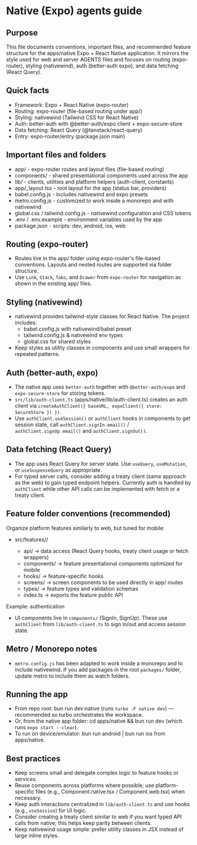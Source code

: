 Native (Expo) agents guide
==========================

Purpose
-------
This file documents conventions, important files, and recommended feature structure for the apps/native Expo + React Native application. It mirrors the style used for web and server AGENTS files and focuses on routing (expo-router), styling (nativewind), auth (better-auth expo), and data fetching (React Query).

Quick facts
-----------
- Framework: Expo + React Native (expo-router)
- Routing: expo-router (file-based routing under app/)
- Styling: nativewind (Tailwind CSS for React Native)
- Auth: better-auth with @better-auth/expo client + expo-secure-store
- Data fetching: React Query (@tanstack/react-query)
- Entry: expo-router/entry (package.json main)

Important files and folders
---------------------------
- app/                        - expo-router routes and layout files (file-based routing)
- components/                 - shared presentational components used across the app
- lib/                        - clients, utilities and platform helpers (auth-client, constants)
- app/_layout.tsx             - root layout for the app (status bar, providers)
- babel.config.js             - includes nativewind and expo presets
- metro.config.js             - customized to work inside a monorepo and with nativewind
- global.css / tailwind.config.js - nativewind configuration and CSS tokens
- .env / .env.example         - environment variables used by the app
- package.json                - scripts: dev, android, ios, web

Routing (expo-router)
----------------------
- Routes live in the app/ folder using expo-router's file-based conventions. Layouts and nested routes are supported via folder structure.
- Use `Link`, `Stack`, `Tabs`, and `Drawer` from `expo-router` for navigation as shown in the existing app/ files.

Styling (nativewind)
---------------------
- nativewind provides tailwind-style classes for React Native. The project includes:
  - babel.config.js with nativewind/babel preset
  - tailwind.config.js & nativewind env types
  - global.css for shared styles
- Keep styles as utility classes in components and use small wrappers for repeated patterns.

Auth (better-auth, expo)
-------------------------
- The native app uses `better-auth` together with `@better-auth/expo` and `expo-secure-store` for storing tokens.
- `src/lib/auth-client.ts` (apps/native/lib/auth-client.ts) creates an auth client via `createAuthClient({ baseURL, expoClient({ store: SecureStore }) })`.
- Use `authClient.useSession()` or `authClient` hooks in components to get session state, call `authClient.signIn.email()` / `authClient.signUp.email()` and `authClient.signOut()`.

Data fetching (React Query)
---------------------------
- The app uses React Query for server state. Use `useQuery`, `useMutation`, or `useSuspenseQuery` as appropriate.
- For typed server calls, consider adding a treaty client (same approach as the web) to gain typed endpoint helpers. Currently auth is handled by `authClient` while other API calls can be implemented with fetch or a treaty client.

Feature folder conventions (recommended)
---------------------------------------
Organize platform features similarly to web, but tuned for mobile:

- src/features/<feature>/
  - api/          -> data access (React Query hooks, treaty client usage or fetch wrappers)
  - components/   -> feature presentational components optimized for mobile
  - hooks/        -> feature-specific hooks
  - screens/      -> screen components to be used directly in app/ routes
  - types/        -> feature types and validation schemas
  - index.ts      -> exports the feature public API

Example: authentication
- UI components live in `components/` (SignIn, SignUp). These use `authClient` from `lib/auth-client.ts` to sign in/out and access session state.

Metro / Monorepo notes
----------------------
- `metro.config.js` has been adapted to work inside a monorepo and to include nativewind. If you add packages in the root `packages/` folder, update metro to include them as watch folders.

Running the app
---------------
- From repo root: bun run dev:native (runs `turbo -F native dev`) — recommended so turbo orchestrates the workspace.
- Or, from the native app folder: cd apps/native && bun run dev (which runs `expo start --clear`).
- To run on device/emulator: bun run android | bun run ios from apps/native.

Best practices
--------------
- Keep screens small and delegate complex logic to feature hooks or services.
- Reuse components across platforms where possible; use platform-specific files (e.g., Component.native.tsx / Component.web.tsx) when necessary.
- Keep auth interactions centralized in `lib/auth-client.ts` and use hooks (e.g., `useSession`) for UI logic.
- Consider creating a treaty client similar to web if you want typed API calls from native; this helps keep parity between clients.
- Keep nativewind usage simple: prefer utility classes in JSX instead of large inline styles.
